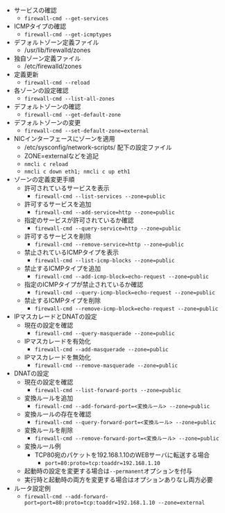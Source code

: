 - サービスの確認
  - `firewall-cmd --get-services`
- ICMPタイプの確認
  - `firewall-cmd --get-icmptypes`
- デフォルトゾーン定義ファイル
  - /usr/lib/firewalld/zones
- 独自ゾーン定義ファイル
  - /etc/firewalld/zones
- 定義更新
  - `firewall-cmd --reload`
- 各ゾーンの設定確認
  - `firewall-cmd --list-all-zones`
- デフォルトゾーンの確認
  - `firewall-cmd --get-default-zone`
- デフォルトゾーンの変更
  - `firewall-cmd --set-default-zone=external`
- NICインターフェースにゾーンを適用
  - /etc/sysconfig/network-scripts/ 配下の設定ファイル
  - ZONE=externalなどを追記
  - `nmcli c reload`
  - `nmcli c down eth1; nmcli c up eth1`
- ゾーンの定義変更手順
  - 許可されているサービスを表示
    - `firewall-cmd --list-services --zone=public`
  - 許可するサービスを追加
    - `firewall-cmd --add-service=http --zone=public`
  - 指定のサービスが許可されているか確認
    - `firewall-cmd --query-service=http --zone=public`
  - 許可するサービスを削除
    - `firewall-cmd --remove-service=http --zone=public`
  - 禁止されているICMPタイプを表示
    - `firewall-cmd --list-icmp-blocks --zone=public`
  - 禁止するICMPタイプを追加
    - `firewall-cmd --add-icmp-block=echo-request --zone=public`
  - 指定のICMPタイプが禁止されているか確認
    - `firewall-cmd --query-icmp-block=echo-request --zone=public`
  - 禁止するICMPタイプを削除
    - `firewall-cmd --remove-icmp-block=echo-request --zone=public`
- IPマスカレードとDNATの設定
  - 現在の設定を確認
    - `firewall-cmd --query-masquerade --zone=public`
  - IPマスカレードを有効化
    - `firewall-cmd --add-masquerade --zone=public`
  - IPマスカレードを無効化
    - `firewall-cmd --remove-masquerade --zone=public`
- DNATの設定
  - 現在の設定を確認
    - `firewall-cmd --list-forward-ports --zone=public`
  - 変換ルールを追加
    - `firewall-cmd --add-forward-port=<変換ルール> --zone=public`
  - 変換ルールの存在を確認
    - `firewall-cmd --query-forward-port=<変換ルール> --zone=public`
  - 変換ルールを削除
    - `firewall-cmd --remove-forward-port=<変換ルール> --zone=public`
  - 変換ルール例
    - TCP80宛のパケットを192.168.1.10のWEBサーバに転送する場合
      - `port=80:proto=tcp:toaddr=192.168.1.10`
  - 起動時の設定を変更する場合は`--permanent`オプションを付与
  - 実行時と起動時の両方を変更する場合はオプションありなし両方必要
- ルータ設定例
  - `firewall-cmd --add-forward-port=port=80:proto=tcp:toaddr=192.168.1.10 --zone=external`
